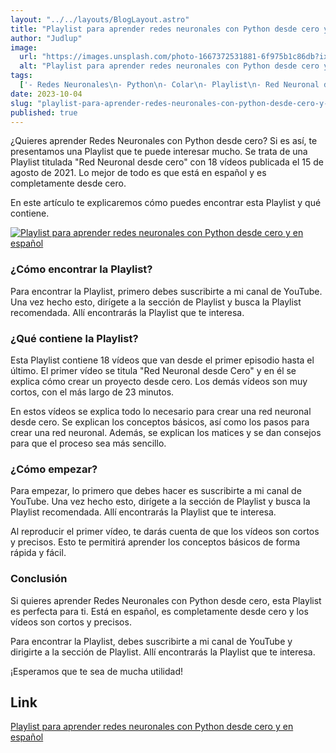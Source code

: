 ```yaml
---
layout: "../../layouts/BlogLayout.astro"
title: "Playlist para aprender redes neuronales con Python desde cero y en español"
author: "Judlup"
image:
  url: "https://images.unsplash.com/photo-1667372531881-6f975b1c86db?ixlib=rb-4.0.3&ixid=M3wxMjA3fDB8MHxwaG90by1wYWdlfHx8fGVufDB8fHx8fA%3D%3D&auto=format&fit=crop&w=3732&q=80"
  alt: "Playlist para aprender redes neuronales con Python desde cero y en español"
tags:
  ['- Redes Neuronales\n- Python\n- Colar\n- Playlist\n- Red Neuronal desde Cero\n- Episodio\n- Capítulo\n- Video \n- Proyecto\n- Matices\n- YouTube\n- Playlist Recomendadas']
date: 2023-10-04
slug: "playlist-para-aprender-redes-neuronales-con-python-desde-cero-y-en-espa-ol"
published: true
---
```


¿Quieres aprender Redes Neuronales con Python desde cero? Si es así, te presentamos una Playlist que te puede interesar mucho. Se trata de una Playlist titulada "Red Neuronal desde cero" con 18 vídeos publicada el 15 de agosto de 2021. Lo mejor de todo es que está en español y es completamente desde cero. 

En este artículo te explicaremos cómo puedes encontrar esta Playlist y qué contiene. 

[![Playlist para aprender redes neuronales con Python desde cero y en español](https://img.youtube.com/vi/NgwsUpvYkJ4/0.jpg)](https://www.youtube.com/shorts/NgwsUpvYkJ4?feature=share "Playlist para aprender redes neuronales con Python desde cero y en español")

### ¿Cómo encontrar la Playlist? 

Para encontrar la Playlist, primero debes suscribirte a mi canal de YouTube. Una vez hecho esto, dirígete a la sección de Playlist y busca la Playlist recomendada. Allí encontrarás la Playlist que te interesa. 

### ¿Qué contiene la Playlist? 

Esta Playlist contiene 18 vídeos que van desde el primer episodio hasta el último. El primer vídeo se titula "Red Neuronal desde Cero" y en él se explica cómo crear un proyecto desde cero. Los demás vídeos son muy cortos, con el más largo de 23 minutos. 

En estos vídeos se explica todo lo necesario para crear una red neuronal desde cero. Se explican los conceptos básicos, así como los pasos para crear una red neuronal. Además, se explican los matices y se dan consejos para que el proceso sea más sencillo. 

### ¿Cómo empezar? 

Para empezar, lo primero que debes hacer es suscribirte a mi canal de YouTube. Una vez hecho esto, dirígete a la sección de Playlist y busca la Playlist recomendada. Allí encontrarás la Playlist que te interesa. 

Al reproducir el primer vídeo, te darás cuenta de que los vídeos son cortos y precisos. Esto te permitirá aprender los conceptos básicos de forma rápida y fácil. 

### Conclusión

Si quieres aprender Redes Neuronales con Python desde cero, esta Playlist es perfecta para ti. Está en español, es completamente desde cero y los vídeos son cortos y precisos. 

Para encontrar la Playlist, debes suscribirte a mi canal de YouTube y dirigirte a la sección de Playlist. Allí encontrarás la Playlist que te interesa. 

¡Esperamos que te sea de mucha utilidad!

## Link

[Playlist para aprender redes neuronales con Python desde cero y en español](https://www.youtube.com/@TryCatch_tv/playlists?view=50&sort=dd&shelf_id=5)